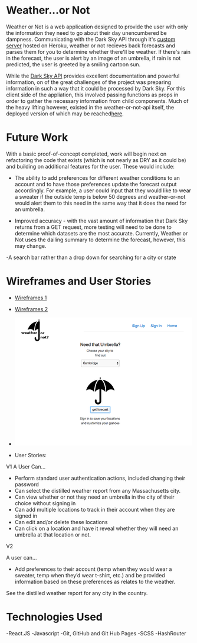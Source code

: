 # Weather...or Not
  Weather or Not is a web application designed to provide the user with only
  the information they need to go about their day unencumbered be dampness.
  Communicating with the Dark Sky API through it's [custom server](https://github.com/SimonPringleWallace/weather-or-not-api) hosted on
  Heroku, weather or not recieves back forecasts and parses them for you to
  determine whether there'll be weather. If there's rain in the forecast, the
  user is alert by an image of an umbrella, if rain is not predicted, the user
  is greeted by a smiling cartoon sun.

  While the [Dark Sky API](https://darksky.net/dev) provides excellent
  documentation and powerful information, on of the great challenges of the
  project was preparing information in such a way that it could be processed
  by Dark Sky. For this client side of the appliation, this involved passing
  functions as props in order to gather the necessary information from
  child components. Much of the heavy lifting however, existed in the
  weather-or-not-api itself, the deployed version of which may be reached[here](https://weather-or-not-api.herokuapp.com).

# Future Work
  With a basic proof-of-concept completed, work will begin next on refactoring
  the code that exists (which is not nearly as DRY as it could be) and building
  on additional features for the user. These would include:
   - The ability to add preferences for different weather conditions to an
     account and to have those preferences update the forecast output
     accordingly. For example, a user could input that they would like to
     wear a sweater if the outside temp is below 50 degrees and weather-or-not
     would alert them to this need in the same way that it does the need for
     an umbrella.

  - Improved accuracy - with the vast amount of information that Dark Sky
    returns from a GET request, more testing will need to be done to determine
    which datasets are the most accurate. Currently, Weather or Not uses the
    dailing summary to determine the forecast, however, this may change.

   -A search bar rather than a drop down for searching for a city or state

# Wireframes and User Stories

 - [Wireframes 1](./public/WON_homepage.png)
 - [Wireframes 2](./public/WON_signed_in_view.png)
 - ![Weather or Not](./public/WON_Screenshot.png)

 - User Stories:

V1
A User Can…
 - Perform standard user authentication actions, included changing their password
 - Can select the distilled weather report from any Massachusetts city.
 - Can view whether or not they need an umbrella in the city of their choice without signing in
 - Can add multiple locations to track in their account when they are signed in
 - Can edit and/or delete these locations
 - Can click on a location and have it reveal whether they will need an umbrella at that
  location or not.

V2

A user can…
- Add preferences to their account (temp when they would wear a sweater, temp when they’d wear  t-shirt, etc.) and be provided information based on these preferences as relates to the weather.

See the distilled weather report for any city in the country.

# Technologies Used

-React.JS
-Javascript
-Git, GitHub and Git Hub Pages
-SCSS
-HashRouter
